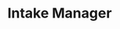 ﻿---
name: Anabel Avila
title: Intake Manager
email: anabel@thetexaslawdog.com
title2: 
mda: FALSE
---

